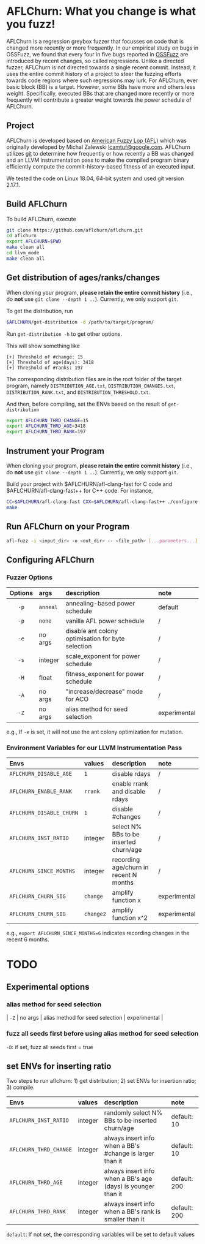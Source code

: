 # AFLChurn: What you change is what you fuzz!

AFLChurn is a regression greybox fuzzer that focusses on code that is changed more recently or more frequently. In our empirical study on bugs in OSSFuzz, we found that every four in five bugs reported in [OSSFuzz](https://github.com/google/oss-fuzz) are introduced by recent changes, so called regressions. Unlike a directed fuzzer, AFLChurn is not directed towards a single recent commit. Instead, it uses the entire commit history of a project to steer the fuzzing efforts towards code regions where such regressions may lurk. For AFLChurn, ever basic block (BB) is a target. However, some BBs have more and others less weight. Specifically, executed BBs that are changed more recently or more frequently will contribute a greater weight towards the power schedule of AFLChurn.

## Project
AFLChurn is developed based on [American Fuzzy Lop (AFL)](https://github.com/google/AFL) which was originally developed by Michal Zalewski <lcamtuf@google.com>. AFLChurn utilizes [git](https://git-scm.com/) to determine how frequently or how recently a BB was changed and an LLVM instrumentation pass to make the compiled program binary efficiently compute the commit-history-based fitness of an executed input.

We tested the code on Linux 18.04, 64-bit system and used git version 2.17.1.

## Build AFLChurn
To build AFLChurn, execute
```bash
git clone https://github.com/aflchurn/aflchurn.git
cd aflchurn
export AFLCHURN=$PWD
make clean all
cd llvm_mode
make clean all
```

## Get distribution of ages/ranks/changes

When cloning your program, **please retain the entire commit history** (i.e., do **not** use `git clone --depth 1 ..`). Currently, we only support `git`.

To get the distribution, run
```bash
$AFLCHURN/get-distribution -d /path/to/target/program/
```
Run `get-distribution -h` to get other options. 

This will show something like 
```
[+] Threshold of #change: 15
[+] Threshold of age(days): 3418
[+] Threshold of #ranks: 197
```
The corresponding distribution files are in the root folder of the target program, namely `DISTRIBUTION_AGE.txt`, `DISTRIBUTION_CHANGES.txt`, `DISTRIBUTION_RANK.txt`, and `DISTRIBUTION_THRESHOLD.txt`.


And then, before compiling, set the ENVs based on the result of `get-distribution`
```bash
export AFLCHURN_THRD_CHANGE=15
export AFLCHURN_THRD_AGE=3418
export AFLCHURN_THRD_RANK=197
```

## Instrument your Program

When cloning your program, **please retain the entire commit history** (i.e., do **not** use `git clone --depth 1 ..`). Currently, we only support `git`.

Build your project with $AFLCHURN/afl-clang-fast for C code and $AFLCHURN/afl-clang-fast++ for C++ code. For instance,
```bash
CC=$AFLCHURN/afl-clang-fast CXX=$AFLCHURN/afl-clang-fast++ ./configure [...options...]
make
```

## Run AFLChurn on your Program

```bash
afl-fuzz -i <input_dir> -o <out_dir> -- <file_path> [...parameters...]
```

## Configuring AFLChurn
### Fuzzer Options

| Options | args | description | note |
| :---: | :--- | :-------------------------- | :------ |
| `-p` | `anneal` | annealing-based power schedule | default |
| `-p` | `none` | vanilla AFL power schedule | / |
| `-e` | no args | disable ant colony optimisation for byte selection | / |
| `-s` | integer | scale_exponent for power schedule | / |
| `-H` | float | fitness_exponent for power schedule | / |
| `-A` | no args | "increase/decrease" mode for ACO | / |
| `-Z` | no args | alias method for seed selection | experimental |

e.g.,
If `-e` is set, it will not use the ant colony optimization for mutation.

### Environment Variables for our LLVM Instrumentation Pass

| Envs | values | description | note |
| :-------------------- | :--- | :--- | :---- |
| `AFLCHURN_DISABLE_AGE` |   `1`   | disable rdays | / |
| `AFLCHURN_ENABLE_RANK` | `rrank` | enable rrank and disable rdays | / |
| `AFLCHURN_DISABLE_CHURN` | `1` | disable #changes | / |
| `AFLCHURN_INST_RATIO` | integer | select N% BBs to be inserted churn/age | / |
| `AFLCHURN_SINCE_MONTHS` | integer | recording age/churn in recent N months | / |
| `AFLCHURN_CHURN_SIG` | `change` | amplify function x | experimental |
| `AFLCHURN_CHURN_SIG` |`change2`| amplify function x^2 | experimental |

e.g., `export AFLCHURN_SINCE_MONTHS=6` indicates recording changes in the recent 6 months.

# TODO
## Experimental options
### alias method for seed selection
| `-Z` | no args | alias method for seed selection | experimental |

### fuzz all seeds first before using alias method for seed selection
`-D`: if set, fuzz all seeds first = true

## set ENVs for inserting ratio
Two steps to run aflchurn: 1) get distribution; 2) set ENVs for insertion ratio; 3) compile.

| Envs | values | description | note |
| :-------------------- | :--- | :--- | :---- |
| `AFLCHURN_INST_RATIO` | integer | randomly select N% BBs to be inserted churn/age | default: 10|
| `AFLCHURN_THRD_CHANGE`| integer | always insert info when a BB's #change is larger than it | default: 10|
| `AFLCHURN_THRD_AGE`| integer | always insert info when a BB's age (days) is younger than it | default: 200|
| `AFLCHURN_THRD_RANK` | integer |  always insert info when a BB's rank is smaller than it | default: 200|

`default`: If not set, the corresponding variables will be set to default values

